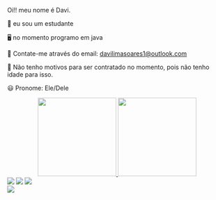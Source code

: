 Oi!! meu nome é Davi.

📖 eu sou um estudante

🖥️ no momento programo em java

📧 Contate-me através do email: davilimasoares1@outlook.com 

👔 Não tenho motivos para ser contratado no momento, pois não tenho idade para isso.

😃 Pronome: Ele/Dele


<div align="center">
  <a href="https://github.com/DaviLimS">
  <img height="180em" src="https://github-readme-stats.vercel.app/api?username=Blwkz&show_icons=true&theme=blue&include_all_commits=true&count_private=true"/>
  <img height="180em" src="https://github-readme-stats.vercel.app/api/top-langs/?username=Blwkz&layout=compact&langs_count=7&theme=orange"/>
</div>

<div>  
  <a href="https://instagram.com/davilim_" target="_blank"><img src="https://img.shields.io/badge/-Instagram-%23E4405F?style=for-the-badge&logo=instagram&logoColor=white" target="_blank"></a>
  <a href = "mailto:davilimasoares12outlook.com"><img src="https://img.shields.io/badge/-Outlook-%23333?style=for-the-badge&logo=hotmail&logoColor=white" target="_blank"></a>
  <a href = "https://twitter.com/Blwkz1"><img src="https://img.shields.io/badge/Twitter-1DA1F2?style=for-the-badge&logo=twitter&logoColor=white" target="_blank"></a>
</div>
  
<div>
  <a href="https://github.com/DaviLimS" target="_blank"><img src="https://img.shields.io/badge/Java-ED8B00?style=for-the-badge&logo=java&logoColor=white" target="_blank"></a>
</div>
  
  
